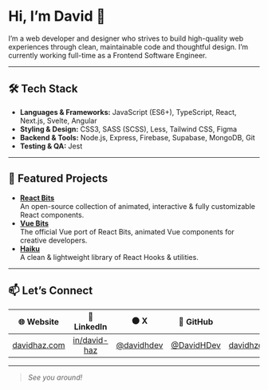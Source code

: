 # Hi, I’m David 👋

I’m a web developer and designer who strives to build high-quality web experiences through clean, maintainable code and thoughtful design. I’m currently working full-time as a Frontend Software Engineer.

---

## 🛠️ Tech Stack

- **Languages & Frameworks:** JavaScript (ES6+), TypeScript, React, Next.js, Svelte, Angular  
- **Styling & Design:** CSS3, SASS (SCSS), Less, Tailwind CSS, Figma 
- **Backend & Tools:** Node.js, Express, Firebase, Supabase, MongoDB, Git  
- **Testing & QA:** Jest  

---

## 🚀 Featured Projects

- **[React Bits](https://github.com/DavidHDev/react-bits)**  
  An open-source collection of animated, interactive & fully customizable React components.
- **[Vue Bits](https://github.com/DavidHDev/vue-bits)**  
  The official Vue port of React Bits, animated Vue components for creative developers.
- **[Haiku](https://github.com/DavidHDev/haiku)**  
  A clean & lightweight library of React Hooks & utilities.  

---

## 📫 Let’s Connect

| 🌐 Website | 💼 LinkedIn | ⚫️ X | 🐙 GitHub | 📧 Email |
| :----------: | :--------: | :--------: | :-------: | :------: |
| [davidhaz.com](https://www.davidhaz.com/) | [in/david-haz](https://www.linkedin.com/in/david-haz/) | [@davidhdev](https://x.com/davidhdev) | [@DavidHDev](https://github.com/DavidHDev) | [davidhzdev@gmail.com](mailto:contact@davidhaz.com) |

---

> *See you around!*
